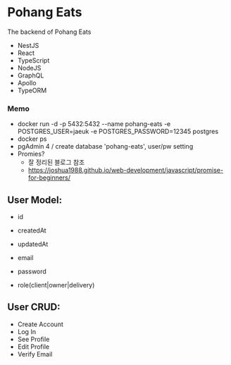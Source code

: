 # Pohang Eats

The backend of Pohang Eats 

- NestJS
- React
- TypeScript
- NodeJS
- GraphQL
- Apollo
- TypeORM


### Memo
- docker run -d -p 5432:5432 --name pohang-eats -e POSTGRES_USER=jaeuk -e POSTGRES_PASSWORD=12345 postgres
- docker ps
- pgAdmin 4 / create database 'pohang-eats', user/pw setting 
- Promies?
    - 잘 정리된 블로그 참조
    - https://joshua1988.github.io/web-development/javascript/promise-for-beginners/



## User Model:

- id
- createdAt
- updatedAt

- email
- password
- role(client|owner|delivery)


## User CRUD:

- Create Account
- Log In
- See Profile
- Edit Profile
- Verify Email